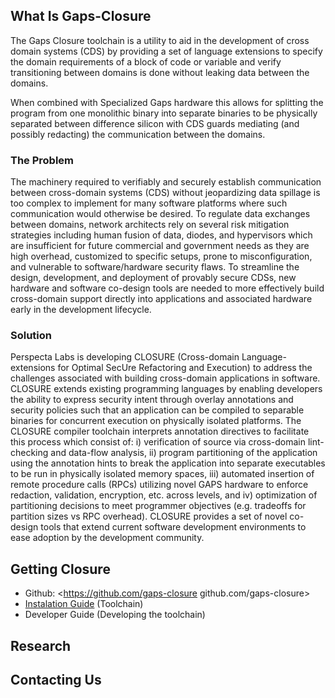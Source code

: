 ## What Is Gaps-Closure

The Gaps Closure toolchain is a utility to aid in the development of cross domain systems (CDS) by providing a set of language extensions to specify the domain requirements of a block of code or variable and verify transitioning between domains is done without leaking data between the domains.

When combined with Specialized Gaps hardware this allows for splitting the program from one monolithic binary into separate binaries to be physically separated between difference silicon with CDS guards mediating (and possibly redacting) the communication between the domains.

### The Problem

The machinery required to verifiably and securely establish communication between cross-domain systems (CDS) without jeopardizing data spillage is too complex to implement for many software platforms where such communication would otherwise be desired. To regulate data exchanges between domains, network architects rely on several risk mitigation strategies including human fusion of data, diodes, and hypervisors which are insufficient for future commercial and government needs as they are high overhead, customized to specific setups, prone to misconfiguration, and vulnerable to software/hardware security flaws. To streamline the design, development, and deployment of provably secure CDSs, new hardware and software co-design tools are needed to more effectively build cross-domain support directly into applications and associated hardware early in the development lifecycle. 

### Solution

Perspecta Labs is developing CLOSURE (Cross-domain Language-extensions for Optimal SecUre Refactoring and Execution) to address the challenges associated with building cross-domain applications in software. CLOSURE extends existing programming languages by enabling developers the ability to express security intent through overlay annotations and security policies such that an application can be compiled to separable binaries for concurrent execution on physically isolated platforms. The CLOSURE compiler toolchain interprets annotation directives to facilitate this process which consist of: i) verification of source via cross-domain lint-checking and data-flow analysis, ii) program partitioning of the application using the annotation hints to break the application into separate executables to be run in physically isolated memory spaces, iii) automated insertion of remote procedure calls (RPCs) utilizing novel GAPS hardware to enforce redaction, validation, encryption, etc. across levels, and iv) optimization of partitioning decisions to meet programmer objectives (e.g. tradeoffs for partition sizes vs RPC overhead). CLOSURE provides a set of novel co-design tools that extend current software development environments to ease adoption by the development community.

## Getting Closure

* Github: <https://github.com/gaps-closure github.com/gaps-closure>
* [Instalation Guide](./binary_install.md) (Toolchain)
* Developer Guide (Developing the toolchain)

## Research

## Contacting Us

